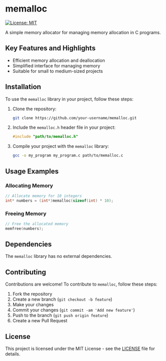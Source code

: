 # memalloc

[![License: MIT](https://img.shields.io/badge/License-MIT-yellow.svg)](https://opensource.org/licenses/MIT)

A simple memory allocator for managing memory allocation in C programs.

## Key Features and Highlights

- Efficient memory allocation and deallocation
- Simplified interface for managing memory
- Suitable for small to medium-sized projects

## Installation

To use the `memalloc` library in your project, follow these steps:

1. Clone the repository:
   ```bash
   git clone https://github.com/your-username/memalloc.git
   ```

2. Include the `memalloc.h` header file in your project:
   ```c
   #include "path/to/memalloc.h"
   ```

3. Compile your project with the `memalloc` library:
   ```bash
   gcc -o my_program my_program.c path/to/memalloc.c
   ```

## Usage Examples

### Allocating Memory

```c
// Allocate memory for 10 integers
int* numbers = (int*)memalloc(sizeof(int) * 10);
```

### Freeing Memory

```c
// Free the allocated memory
memfree(numbers);
```

## Dependencies

The `memalloc` library has no external dependencies.

## Contributing

Contributions are welcome! To contribute to `memalloc`, follow these steps:

1. Fork the repository
2. Create a new branch (`git checkout -b feature`)
3. Make your changes
4. Commit your changes (`git commit -am 'Add new feature'`)
5. Push to the branch (`git push origin feature`)
6. Create a new Pull Request

## License

This project is licensed under the MIT License - see the [LICENSE](LICENSE) file for details.
